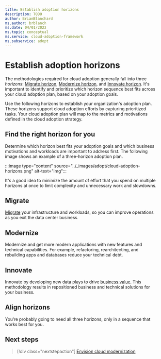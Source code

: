 ```yaml
---
title: Establish adoption horizons
description: TODO
author: BrianBlanchard
ms.author: brblanch
ms.date: 04/01/2022
ms.topic: conceptual
ms.service: cloud-adoption-framework
ms.subservice: adopt
---
```

<!--Acrolinx:100, TODO: meta description
This article was called out as a dependency needed for the "envision" content of the modernize methodology documentation. Alternative proposed filename was "establishing-cloud-horizons", but naming index.md for now since it's serving as the overview for "adopt", at least for the time being.*
-->
# Establish adoption horizons

The methodologies required for cloud adoption generally fall into three *horizons*: [Migrate horizon](../migrate/index.md), [Modernize horizon](../modernize/index.md), and [Innovate horizon](../innovate/index.md). It's important to identify and prioritize which horizon sequence best fits across your cloud adoption plan, based on your adoption goals.

Use the following horizons to establish your organization's adoption plan. These horizons support cloud adoption efforts by capturing prioritized tasks. Your cloud adoption plan will map to the metrics and motivations defined in the cloud adoption strategy.

## Find the right horizon for you

Determine which horizon best fits your adoption goals and which business motivations and workloads are important to address first. The following image shows an example of a three-horizon adoption plan.

:::image type="content" source="../_images/adopt/cloud-adoption-horizons.png" alt-text="img":::

It's a good idea to minimize the amount of effort that you spend on multiple horizons at once to limit complexity and unnecessary work and slowdowns.

## Migrate

[Migrate](../migrate/index.md) your infrastructure and workloads, so you can improve operations as you exit the data center business.
<!--need another sentence - where it fits, rough explanation-->

## Modernize

Modernize and get more modern applications with new features and technical capabilities. For example, refactoring, rearchitecting, and rebuilding apps and databases reduce your technical debt.
<!--need another sentence-->
## Innovate

Innovate by developing new data plays to drive [business value](../innovate/business-value.md#what-is-business-value). This methodology results in repositioned business and technical solutions for your business.
<!--need another sentence-->
## Align horizons

You're probably going to need all three horizons, only in a sequence that works best for you.
<!--need another sentence-->
## Next steps

> [!div class="nextstepaction"]
> [Envision cloud modernization](../modernize/envision-cloud-modernization.md)
